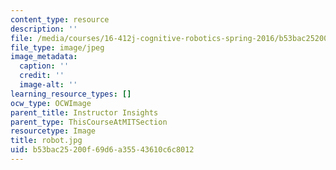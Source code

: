 ```yaml
---
content_type: resource
description: ''
file: /media/courses/16-412j-cognitive-robotics-spring-2016/b53bac25200f69d6a35543610c6c8012_robot.jpg
file_type: image/jpeg
image_metadata:
  caption: ''
  credit: ''
  image-alt: ''
learning_resource_types: []
ocw_type: OCWImage
parent_title: Instructor Insights
parent_type: ThisCourseAtMITSection
resourcetype: Image
title: robot.jpg
uid: b53bac25-200f-69d6-a355-43610c6c8012
---
```


